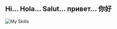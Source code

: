 ## Hi... Hola... Salut... привет... 你好 
![My Skills](https://skillicons.dev/icons?i=py,swift,java,js,typescript,next,nest,react,threejs,sass,aws,linux,arduino,docker,kubernetes,sequelize,mysql,postgres,mongodb,graphql,dynamodb,kafka,redis,jenkins,githubactions,prometheus,grafana,ansible,terraform,solidity)


<!--
**elarcoiris/elarcoiris** is a ✨ _special_ ✨ repository because its `README.md` (this file) appears on your GitHub profile.

Here are some ideas to get you started:

- 🔭 I’m currently working on ...
- 🌱 I’m currently learning ...
- 👯 I’m looking to collaborate on ...
- 🤔 I’m looking for help with ...
- 💬 Ask me about ...
- 📫 How to reach me: ...
- 😄 Pronouns: ...
- ⚡ Fun fact: ...
-->

